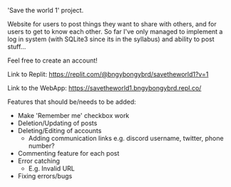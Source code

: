 'Save the world 1' project.

Website for users to post things they want to share with others, and for users to get to know each other.
So far I've only managed to implement a log in system (with SQLite3 since its in the syllabus) and ability to post stuff...

Feel free to create an account!

Link to Replit:
https://replit.com/@bngybongybrd/savetheworld1?v=1

Link to the WebApp:
https://savetheworld1.bngybongybrd.repl.co/

Features that should be/needs to be added:
- Make 'Remember me' checkbox work
- Deletion/Updating of posts
- Deleting/Editing of accounts
  - Adding communication links e.g. discord username, twitter, phone number?
- Commenting feature for each post
- Error catching
  - E.g. Invalid URL
- Fixing errors/bugs
